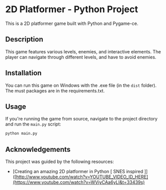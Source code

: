 # 2D Platformer - Python Project

This is a 2D platformer game built with Python and Pygame-ce.

## Description

This game features various levels, enemies, and interactive elements. The player can navigate through different levels, and have to avoid enemies.

## Installation

You can run this game on Windows with the .exe file (in the `dist` folder). The must packages are in the requirements.txt.

## Usage

If you're running the game from source, navigate to the project directory and run the `main.py` script:

```bash
python main.py
```

## Acknowledgements

This project was guided by the following resources:

- [Creating an amazing 2D platformer in Python [ SNES inspired ]]([http://www.youtube.com/watch?v=YOUTUBE_VIDEO_ID_HERE](https://www.youtube.com/watch?v=WViyCAa6yLI&t=33439s)
